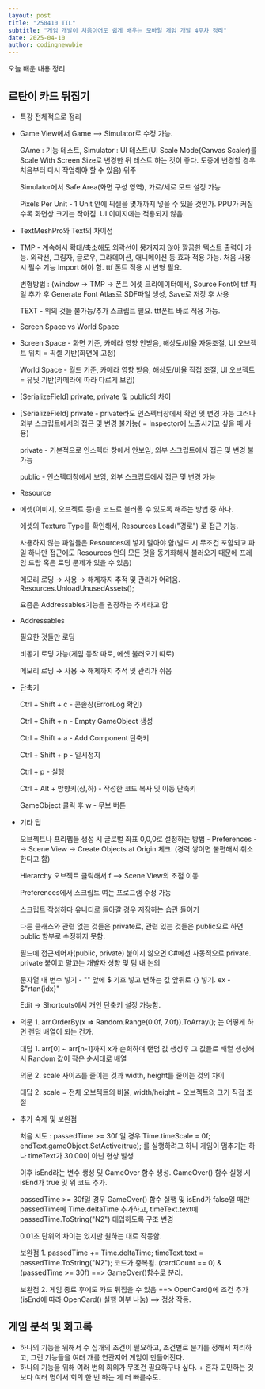 ```yaml
---
layout: post
title: "250410 TIL"
subtitle: "게임 개발이 처음이어도 쉽게 배우는 모바일 게임 개발 4주차 정리"
date: 2025-04-10
author: codingnewwbie
---
```


오늘 배운 내용 정리
## 르탄이 카드 뒤집기
 - 특강 전체적으로 정리
 - 
   Game View에서 Game --> Simulator로 수정 가능.
   
   GAme : 기능 테스트,   Simulator : UI 테스트(UI Scale Mode(Canvas Scaler)를 Scale With Screen Size로 변경한 뒤 테스트 하는 것이 좋다. 도중에 변경할 경우 처음부터 다시 작업해야 할 수 있음) 위주
   
   Simulator에서 Safe Area(화면 구성 영역), 가로/세로 모드 설정 가능
   
   Pixels Per Unit - 1 Unit 안에 픽셀을 몇개까지 넣을 수 있을 것인가. PPU가 커질수록 화면상 크기는 작아짐. UI 이미지에는 적용되지 않음.
   

 - TextMeshPro와 Text의 차이점
 - 
   TMP - 계속해서 확대/축소해도 외곽선이 뭉개지지 않아 깔끔한 텍스트 출력이 가능. 외곽선, 그림자, 글로우, 그라데이션, 애니메이션 등 효과 적용 가능. 처음 사용 시 필수 기능 Import 해야 함. ttf 폰트 적용 시 변형 필요.
   
   변형방법 : (window -> TMP -> 폰트 에셋 크리에이터에서, Source Font에 ttf 파일 추가 후 Generate Font Atlas로 SDF파일 생성, Save로 저장 후 사용
   
   TEXT - 위의 것들 불가능/추가 스크립트 필요. ttf폰트 바로 적용 가능.

- Screen Space vs World Space
- 
  Screen Space - 화면 기준, 카메라 영향 안받음, 해상도/비율 자동조절, UI 오브젝트 위치 = 픽셀 기반(화면에 고정)
  
  World Space - 월드 기준, 카메라 영향 받음, 해상도/비율 직접 조절, UI 오브젝트 = 유닛 기반(카메라에 따라 다르게 보임)


- [SerializeField] private, private 및 public의 차이
- 
  [SerializeField] private - private라도 인스펙터창에서 확인 및 변경 가능 그러나 외부 스크립트에서의 접근 및 변경 불가능( = Inspector에 노출시키고 싶을 때 사용)
  
  private - 기본적으로 인스펙터 창에서 안보임, 외부 스크립트에서 접근 및 변경 불가능
  
  public - 인스펙터창에서 보임, 외부 스크립트에서 접근 및 변경 가능
  

- Resource
- 
  에셋(이미지, 오브젝트 등)을 코드로 불러올 수 있도록 해주는 방법 중 하나.
  
  에셋의 Texture Type를 확인해서, Resources.Load<Texture Type>("경로") 로 접근 가능.
  
  사용하지 않는 파일들은 Resources에 넣지 말아야 함(빌드 시 무조건 포함되고 파일 하나만 접근에도 Resources 안의 모든 것을 동기화해서 불러오기 때문에 프레임 드랍 혹은 로딩 문제가 있을 수 있음)
  
  메모리 로딩 → 사용 → 해제까지 추적 및 관리가 어려움. Resources.UnloadUnusedAssets();
  
  요즘은 Addressables기능을 권장하는 추세라고 함
  

- Addressables
  
  필요한 것들만 로딩
  
  비동기 로딩 가능(게임 동작 따로, 에셋 불러오기 따로)
  
  메모리 로딩 → 사용 → 해제까지 추적 및 관리가 쉬움

  
- 단축키
  
  Ctrl + Shift + c - 콘솔창(ErrorLog 확인)
  
  Ctrl + Shift + n - Empty GameObject 생성
  
  Ctrl + Shift + a - Add Component 단축키
  
  Ctrl + Shift + p - 일시정지
  
  Ctrl + p - 실행
  
  Ctrl + Alt + 방향키(상,하) - 작성한 코드 복사 및 이동 단축키
  
  GameObject 클릭 후 w - 무브 버튼
  

- 기타 팁
  
  오브젝트나 프리펩들 생성 시 글로벌 좌표 0,0,0로 설정하는 방법 - Preferences --> Scene View -> Create Objects at Origin 체크. (경력 쌓이면 불편해서 취소한다고 함)
  
  Hierarchy 오브젝트 클릭해서 f --> Scene View의 초점 이동
  
  Preferences에서 스크립트 여는 프로그램 수정 가능
  
  스크립트 작성하다 유니티로 돌아갈 경우 저장하는 습관 들이기
  
  다른 클래스와 관련 없는 것들은 private로, 관련 있는 것들은 public으로 하면 public 함부로 수정하지 못함.
  
  필드에 접근제어자(public, private) 붙이지 않으면 C#에선 자동적으로 private. private 붙이고 말고는 개발자 성향 및 팀 내 논의
  
  문자열 내 변수 넣기 - "" 앞에 $ 기호 넣고 변하는 값 앞뒤로 {} 넣기. ex - $"rtan{idx}"
  
  Edit -> Shortcuts에서 개인 단축키 설정 가능함.

- 의문 1. arr.OrderBy(x => Random.Range(0.0f, 7.0f)).ToArray(); 는 어떻게 하면 랜덤 배열이 되는 건가.
  
  대답 1. arr[0] ~ arr[n-1]까지 x가 순회하며 랜덤 값 생성후 그 값들로 배열 생성해서 Random 값이 작은 순서대로 배열
  
  의문 2. scale 사이즈를 줄이는 것과 width, height를 줄이는 것의 차이
  
  대답 2. scale = 전체 오브젝트의 비율, width/height = 오브젝트의 크기 직접 조절


- 추가 숙제 및 보완점
  
  처음 시도 : passedTime >= 30f 일 경우 Time.timeScale = 0f; endText.gameObject.SetActive(true); 를 실행하려고 하니 게임이 멈추기는 하나 timeText가 30.00이 아닌 현상 발생

  이후 isEnd라는 변수 생성 및 GameOver 함수 생성. GameOver() 함수 실행 시 isEnd가 true 및 위 코드 추가.

  passedTime >= 30f일 경우 GameOver() 함수 실행 및 isEnd가 false일 때만 passedTime에 Time.deltaTime 추가하고, timeText.text에 passedTime.ToString("N2") 대입하도록 구조 변경

  0.01초 단위의 차이는 있지만 원하는 대로 작동함.

  보완점 1. passedTime += Time.deltaTime; timeText.text = passedTime.ToString("N2"); 코드가 중복됨. (cardCount == 0) & (passedTime >= 30f) ==> GameOver()함수로 분리.

  보완점 2. 게임 종료 후에도 카드 뒤집을 수 있음 ==> OpenCard()에 조건 추가(isEnd에 따라 OpenCard() 실행 여부 나눔) ==> 정상 작동.

  

 ## 게임 분석 및 회고록
 - 하나의 기능을 위해서 수 십개의 조건이 필요하고, 조건별로 분기를 정해서 처리하고, 그런 기능들을 여러 개를 연관지어 게임이 만들어진다.
 - 
   하나의 기능을 위해 여러 번의 회의가 무조건 필요하구나 싶다. + 혼자 고민하는 것보다 여러 명이서 회의 한 번 하는 게 더 빠를수도.

